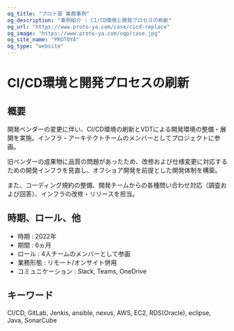 ```yaml
---
og_title: "プロト屋 業務事例"
og_description: "事例紹介 : CI/CD環境と開発プロセスの刷新"
og_url: "https://www.proto-ya.com/case/cicd-replace"
og_image: "https://www.proto-ya.com/ogp/case.jpg"
og_site_name: "PROTOYA"
og_type: "website"
---
```

# CI/CD環境と開発プロセスの刷新

## 概要
開発ベンダーの変更に伴い、CI/CD環境の刷新とVDTによる開発環境の整備・展開を実施。インフラ・アーキテクトチームのメンバーとしてプロジェクトに参画。

旧ベンダーの成果物に品質の問題があったため、改修および仕様変更に対応するための開発インフラを見直し、オフショア開発を前提とした開発体制を構築。

また、コーディング規約の整備、開発チームからの各種問い合わせ対応（調査および回答）、インフラの改修・リリースを担当。

## 時期、ロール、他
- 時期 : 2022年 
- 期間 : 6ヵ月
- ロール : 4人チームのメンバーとして参画
- 業務形態 : リモート/オンサイト併用
- コミュニケーション : Slack, Teams, OneDrive

## キーワード
CI/CD, GitLab, Jenkis, ansible, nexus, AWS, EC2, RDS(Oracle), eclipse, Java, SonarCube
